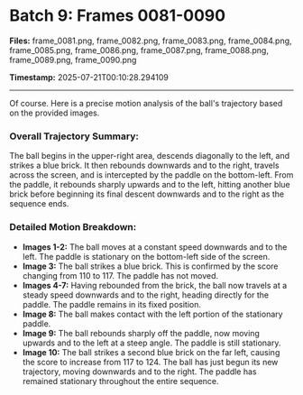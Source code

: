 # Batch 9: Frames 0081-0090

**Files:** frame_0081.png, frame_0082.png, frame_0083.png, frame_0084.png, frame_0085.png, frame_0086.png, frame_0087.png, frame_0088.png, frame_0089.png, frame_0090.png

**Timestamp:** 2025-07-21T00:10:28.294109

---

Of course. Here is a precise motion analysis of the ball's trajectory based on the provided images.

### Overall Trajectory Summary:
The ball begins in the upper-right area, descends diagonally to the left, and strikes a blue brick. It then rebounds downwards and to the right, travels across the screen, and is intercepted by the paddle on the bottom-left. From the paddle, it rebounds sharply upwards and to the left, hitting another blue brick before beginning its final descent downwards and to the right as the sequence ends.

### Detailed Motion Breakdown:
*   **Images 1-2:** The ball moves at a constant speed downwards and to the left. The paddle is stationary on the bottom-left side of the screen.
*   **Image 3:** The ball strikes a blue brick. This is confirmed by the score changing from 110 to 117. The paddle has not moved.
*   **Images 4-7:** Having rebounded from the brick, the ball now travels at a steady speed downwards and to the right, heading directly for the paddle. The paddle remains in its fixed position.
*   **Image 8:** The ball makes contact with the left portion of the stationary paddle.
*   **Image 9:** The ball rebounds sharply off the paddle, now moving upwards and to the left at a steep angle. The paddle is still stationary.
*   **Image 10:** The ball strikes a second blue brick on the far left, causing the score to increase from 117 to 124. The ball has just begun its new trajectory, moving downwards and to the right. The paddle has remained stationary throughout the entire sequence.
